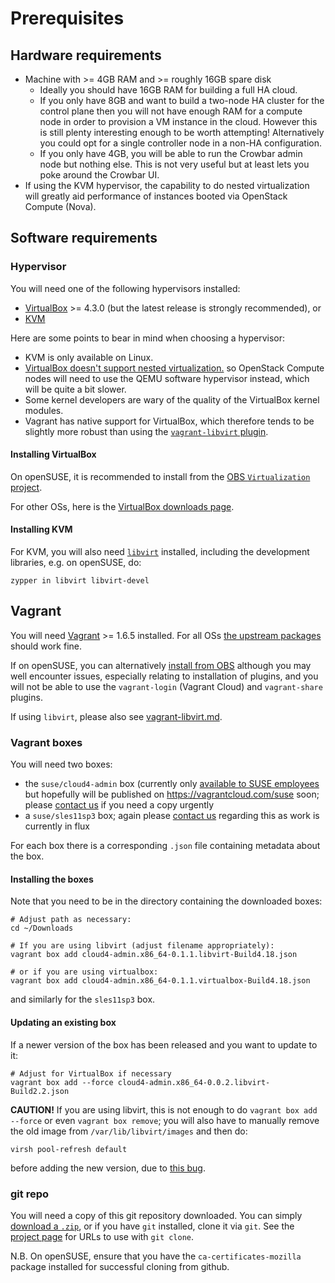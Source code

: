 # Prerequisites

## Hardware requirements

*   Machine with >= 4GB RAM and >= roughly 16GB spare disk
    *   Ideally you should have 16GB RAM for building a full HA cloud.
    *   If you only have 8GB and want to build a two-node HA cluster
        for the control plane then you will not have enough RAM for a
        compute node in order to provision a VM instance in the cloud.
        However this is still plenty interesting enough to be worth
        attempting!  Alternatively you could opt for a single controller
        node in a non-HA configuration.
    *   If you only have 4GB, you will be able to run the Crowbar admin
        node but nothing else.  This is not very useful but at least
        lets you poke around the Crowbar UI.
*   If using the KVM hypervisor, the capability to do nested
    virtualization will greatly aid performance of instances
    booted via OpenStack Compute (Nova).

## Software requirements

### Hypervisor

You will need one of the following hypervisors installed:

*   [VirtualBox](https://www.virtualbox.org/wiki/Downloads) >= 4.3.0
    (but the latest release is strongly recommended), or
*   [KVM](http://www.linux-kvm.org/page/Main_Page)

Here are some points to bear in mind when choosing a hypervisor:

*   KVM is only available on Linux.
*   [VirtualBox doesn't support nested virtualization.](https://www.virtualbox.org/ticket/4032)
    so OpenStack Compute nodes will need to use the QEMU software hypervisor
    instead, which will be quite a bit slower.
*   Some kernel developers are wary of the quality of the VirtualBox kernel modules.
*   Vagrant has native support for VirtualBox, which therefore tends to be
    slightly more robust than using the [`vagrant-libvirt` plugin](vagrant-libvirt.md).

#### Installing VirtualBox

On openSUSE, it is recommended to install from the
[OBS `Virtualization` project](https://build.opensuse.org/project/show/Virtualization).

For other OSs, here is the [VirtualBox downloads page](https://www.virtualbox.org/wiki/Downloads).

#### Installing KVM

For KVM, you will also need [`libvirt`](http://libvirt.org/)
installed, including the development libraries, e.g. on openSUSE, do:

    zypper in libvirt libvirt-devel

## Vagrant

You will need [Vagrant](http://www.vagrantup.com/) >= 1.6.5 installed.
For all OSs [the upstream packages](https://www.vagrantup.com/downloads.html)
should work fine.

If on openSUSE, you can alternatively
[install from OBS](http://software.opensuse.org/package/rubygem-vagrant)
although you may well encounter issues, especially relating to
installation of plugins, and you will not be able to use the
`vagrant-login` (Vagrant Cloud) and `vagrant-share` plugins.

If using `libvirt`, please also see
[vagrant-libvirt.md](vagrant-libvirt.md).

### Vagrant boxes

You will need two boxes:

*   the `suse/cloud4-admin` box (currently only [available to SUSE
    employees](https://etherpad.nue.suse.com/p/cloud-vagrant)
    but hopefully will be published on https://vagrantcloud.com/suse
    soon; please [contact us](https://forums.suse.com/forumdisplay.php?65-SUSE-Cloud)
    if you need a copy urgently
*   a `suse/sles11sp3` box; again please [contact
    us](https://forums.suse.com/forumdisplay.php?65-SUSE-Cloud) regarding this
    as work is currently in flux

For each box there is a corresponding `.json` file containing metadata
about the box.

#### Installing the boxes

Note that you need to be in the directory containing the downloaded
boxes:

    # Adjust path as necessary:
    cd ~/Downloads

    # If you are using libvirt (adjust filename appropriately):
    vagrant box add cloud4-admin.x86_64-0.1.1.libvirt-Build4.18.json

    # or if you are using virtualbox:
    vagrant box add cloud4-admin.x86_64-0.1.1.virtualbox-Build4.18.json

and similarly for the `sles11sp3` box.

#### Updating an existing box

If a newer version of the box has been released and you want to update to it:

    # Adjust for VirtualBox if necessary
    vagrant box add --force cloud4-admin.x86_64-0.0.2.libvirt-Build2.2.json

**CAUTION!** If you are using libvirt, this is not enough to do
`vagrant box add --force` or even `vagrant box remove`; you will also
have to manually remove the old image from `/var/lib/libvirt/images` and
then do:

    virsh pool-refresh default

before adding the new version, due to
[this bug](https://github.com/pradels/vagrant-libvirt/issues/85#issuecomment-55419054).

### git repo

You will need a copy of this git repository downloaded.  You can
simply
[download a `.zip`](https://github.com/SUSE-Cloud/suse-cloud-vagrant/archive/master.zip),
or if you have `git` installed, clone it via `git`.  See the
[project page](../../..) for URLs to use with `git clone`.

N.B. On openSUSE, ensure that you have the `ca-certificates-mozilla`
package installed for successful cloning from github.
